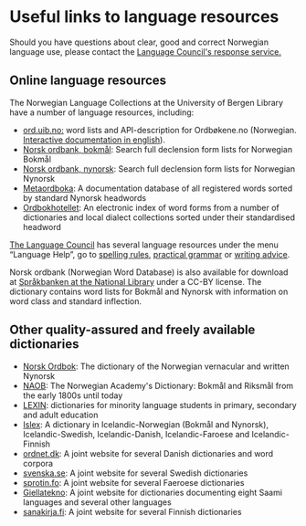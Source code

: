 # Useful links to language resources
Should you have questions about clear, good and correct Norwegian language use, please contact the [Language Council's response service.](mailto:sporsmal@sprakradet.no)

## Online language resources

The Norwegian Language Collections at the University of Bergen Library have a number of language resources, including:

*   [ord.uib.no:](https://ord.uib.no/) word lists and API-description for Ordbøkene.no (Norwegian. [Interactive documentation in english](https://ordbokene.no/api/swagger-ui.html)).
*   [Norsk ordbank, bokmål](http://inger.uib.no/perl/search/search.cgi?appid=72&tabid=1106): Search full declension form lists for Norwegian Bokmål
*   [Norsk ordbank, nynorsk](http://inger.uib.no/perl/search/search.cgi?appid=73&tabid=1116): Search full declension form lists for Norwegian Nynorsk
*   [Metaordboka](http://inger.uib.no/perl/search/search.cgi?appid=7&tabid=571): A documentation database of all registered words sorted by standard Nynorsk headwords
*   [Ordbokhotellet](http://inger.uib.no/perl/search/search.cgi?appid=118&tabid=1777): An electronic index of word forms from a number of dictionaries and local dialect collections sorted under their standardised headword

[The Language Council](http://www.sprakradet.no/) has several language resources under the menu “Language Help”, go to [spelling rules](http://www.sprakradet.no/sprakhjelp/Skriveregler/), [practical grammar](http://www.sprakradet.no/sprakhjelp/Praktisk-grammatikk/) or [writing advice](http://www.sprakradet.no/sprakhjelp/Skriverad/).

Norsk ordbank (Norwegian Word Database) is also available for download at [Språkbanken at the National Library](https://www.nb.no/sprakbanken/ressurskatalog/?_search=ordbank) under a CC-BY license. The dictionary contains word lists for Bokmål and Nynorsk with information on word class and standard inflection.

## Other quality-assured and freely available dictionaries

*   [Norsk Ordbok](https://alfa.norsk-ordbok.no): The dictionary of the Norwegian vernacular and written Nynorsk
*   [NAOB](https://naob.no/): The Norwegian Academy's Dictionary: Bokmål and Riksmål from the early 1800s until today
*   [LEXIN](http://lexin.udir.no/): dictionaries for minority language students in primary, secondary and adult education
*   [Islex](https://islex.arnastofnun.is/no/): A dictionary in Icelandic-Norwegian (Bokmål and Nynorsk), Icelandic-Swedish, Icelandic-Danish, Icelandic-Faroese and Icelandic-Finnish
*   [ordnet.dk](http://ordnet.dk/): A joint website for several Danish dictionaries and word corpora
*   [svenska.se](https://svenska.se/): A joint website for several Swedish dictionaries
*   [sprotin.fo](https://sprotin.fo/): A joint website for several Faeroese dictionaries
*   [Giellatekno](https://dicts.uit.no/index.nob.html): A joint website for dictionaries documenting eight Saami languages and several other languages
*   [sanakirja.fi](sanakirja.fi): A joint website for several Finnish dictionaries